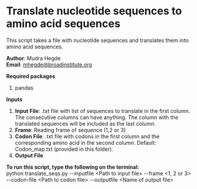 # Translate nucleotide sequences to amino acid sequences

This script takes a file with nucleotide sequences and translates them into amino acid sequences.

<b>Author</b>: Mudra Hegde  
<b>Email</b>: mhegde@broadinstitute.org  

<b>Required packages</b>
1. pandas 

<b>Inputs</b>
1. <b>Input File</b>: .txt file with list of sequences to translate in the first column. The consecutive columns can have anything. The column with the translated sequences will be included as the last column. 
2. <b>Frame</b>: Reading frame of sequence (1,2 or 3) 
3. <b>Codon File</b>: .txt file with codons in the first column and the corresponding amino acid in the second column. Default: Codon_map.txt (provided in this folder).
4. <b>Output File</b>

<b>To run this script, type the following on the terminal:</b>  
python translate_seqs.py --inputfile \<Path to input file\> --frame \<1, 2  or 3\> --codon-file \<Path to codon file\> --outputfile \<Name of output file\>  
